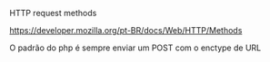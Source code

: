 HTTP request methods

https://developer.mozilla.org/pt-BR/docs/Web/HTTP/Methods

O padrão do php é sempre enviar um POST com o enctype de URL
